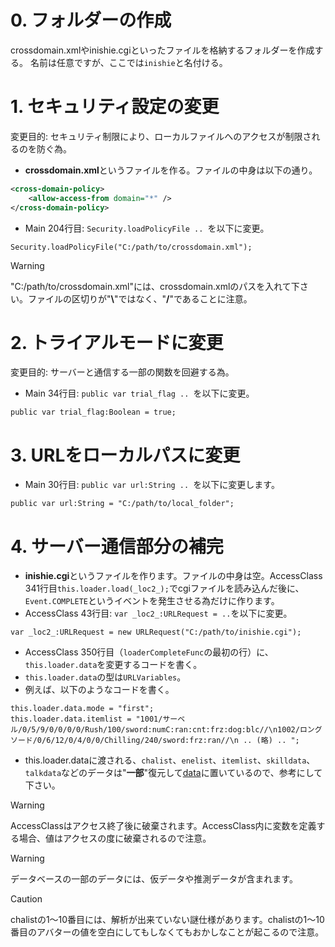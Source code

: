 # 0. フォルダーの作成
crossdomain.xmlやinishie.cgiといったファイルを格納するフォルダーを作成する。
名前は任意ですが、ここでは```inishie```と名付ける。

# 1. セキュリティ設定の変更
変更目的: セキュリティ制限により、ローカルファイルへのアクセスが制限されるのを防ぐ為。

- **crossdomain.xml**というファイルを作る。ファイルの中身は以下の通り。
```xml
<cross-domain-policy>
    <allow-access-from domain="*" />
</cross-domain-policy>
```
- Main 204行目: ```Security.loadPolicyFile .. ```を以下に変更。
```as3
Security.loadPolicyFile("C:/path/to/crossdomain.xml");
```
>[!WARNING]
>"C:/path/to/crossdomain.xml"には、crossdomain.xmlのパスを入れて下さい。ファイルの区切りが"**\\**"ではなく、"**/**"であることに注意。

# 2. トライアルモードに変更
変更目的: サーバーと通信する一部の関数を回避する為。
- Main 34行目: ```public var trial_flag .. ```を以下に変更。
```as3
public var trial_flag:Boolean = true;
```

# 3. URLをローカルパスに変更
- Main 30行目: ```public var url:String .. ```を以下に変更します。
```as3
public var url:String = "C:/path/to/local_folder";
```

# 4. サーバー通信部分の補完

- **inishie.cgi**というファイルを作ります。ファイルの中身は空。AccessClass 341行目```this.loader.load(_loc2_);```でcgiファイルを読み込んだ後に、`Event.COMPLETE`というイベントを発生させる為だけに作ります。
- AccessClass 43行目: ```var _loc2_:URLRequest = ..```を以下に変更。
```as3
var _loc2_:URLRequest = new URLRequest("C:/path/to/inishie.cgi");
```

- AccessClass 350行目（```loaderCompleteFunc```の最初の行）に、```this.loader.data```を変更するコードを書く。
- ```this.loader.data```の型は```URLVariables```。
- 例えば、以下のようなコードを書く。
```as3
this.loader.data.mode = "first";
this.loader.data.itemlist = "1001/サーベル/0/5/9/0/0/0/0/Rush/100/sword:numC:ran:cnt:frz:dog:blc//\n1002/ロングソード/0/6/12/0/4/0/0/Chilling/240/sword:frz:ran//\n .. (略) .. ";
```
- this.loader.dataに渡される、```chalist```、```enelist```、```itemlist```、```skilldata```、```talkdata```などのデータは"**一部**"復元して[data](/data)に置いているので、参考にして下さい。

>[!WARNING]
>AccessClassはアクセス終了後に破棄されます。AccessClass内に変数を定義する場合、値はアクセスの度に破棄されるので注意。

>[!WARNING]
>データベースの一部のデータには、仮データや推測データが含まれます。

>[!CAUTION]
>chalistの1～10番目には、解析が出来ていない謎仕様があります。chalistの1～10番目のアバターの値を空白にしてもしなくてもおかしなことが起こるので注意。

